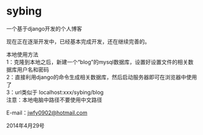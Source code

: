 sybing
======



一个基于django开发的个人博客

现在正在逐渐开发中，已经基本完成开发，还在继续完善的。  

本地使用方法</br>
1：克隆到本地之后，新建一个“blog”的mysql数据库，设置好设置文件的相关数据库用户名和密码  
2：直接利用django的命令生成相关数据库，然后启动服务器即可在浏览器中使用了  
3：url类似于 localhost:xxx/sybing/blog  
注意：本地电脑中路径不要使用中文路径   

E-mail：jwfy0902@hotmail.com

2014年4月29号

